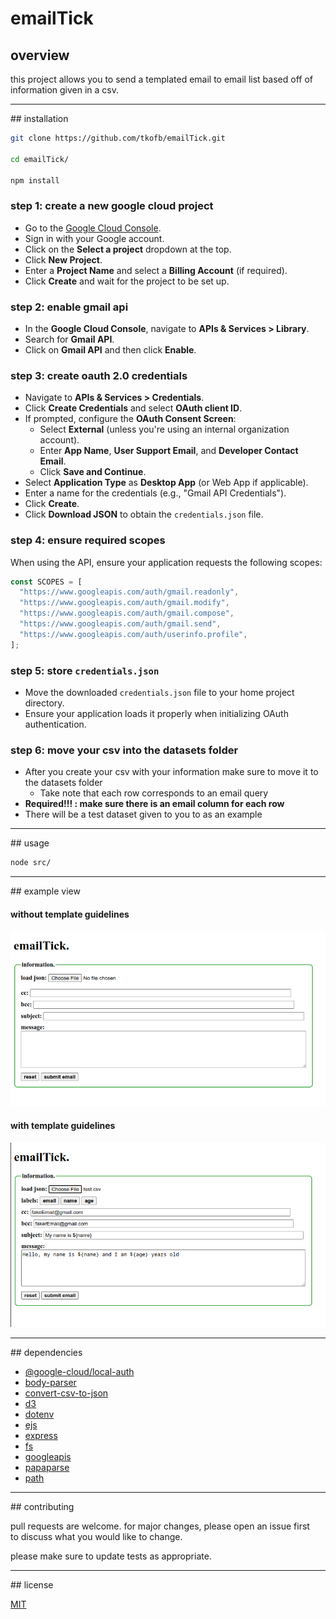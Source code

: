 # emailTick

## overview

this project allows you to send a templated email to email list based off of information given in a csv.

<hr>
## installation

```bash
git clone https://github.com/tkofb/emailTick.git

cd emailTick/

npm install
```

### step 1: create a new google cloud project

- Go to the [Google Cloud Console](https://console.cloud.google.com/).
- Sign in with your Google account.
- Click on the **Select a project** dropdown at the top.
- Click **New Project**.
- Enter a **Project Name** and select a **Billing Account** (if required).
- Click **Create** and wait for the project to be set up.
### step 2: enable gmail api

- In the **Google Cloud Console**, navigate to **APIs & Services > Library**.
- Search for **Gmail API**.
- Click on **Gmail API** and then click **Enable**.
### step 3: create oauth 2.0 credentials

- Navigate to **APIs & Services > Credentials**.
- Click **Create Credentials** and select **OAuth client ID**.
- If prompted, configure the **OAuth Consent Screen**:
    - Select **External** (unless you're using an internal organization account).
    - Enter **App Name**, **User Support Email**, and **Developer Contact Email**.
    - Click **Save and Continue**.
- Select **Application Type** as **Desktop App** (or Web App if applicable).
- Enter a name for the credentials (e.g., "Gmail API Credentials").
- Click **Create**.
- Click **Download JSON** to obtain the `credentials.json` file.
### step 4: ensure required scopes

When using the API, ensure your application requests the following scopes:

``` javascript
const SCOPES = [
  "https://www.googleapis.com/auth/gmail.readonly",
  "https://www.googleapis.com/auth/gmail.modify",
  "https://www.googleapis.com/auth/gmail.compose",
  "https://www.googleapis.com/auth/gmail.send",
  "https://www.googleapis.com/auth/userinfo.profile",
];
```
### step 5: store `credentials.json`

- Move the downloaded `credentials.json` file to your home project directory.
- Ensure your application loads it properly when initializing OAuth authentication.

### step 6: move your csv into the datasets folder

- After you create your csv with your information make sure to move it to the datasets folder
	- Take note that each row corresponds to an email query
- **Required!!! : make sure there is an email column for each row** 
- There will be a test dataset given to you to as an example

<hr>
## usage

```bash
node src/
```

<hr>
## example view

#### without template guidelines

![](./emptyEmailForm.png)

#### with template guidelines

![](./templatedEmail.png)

<hr>
## dependencies

- [@google-cloud/local-auth](https://www.npmjs.com/package/@google-cloud/local-auth)
- [body-parser](https://www.npmjs.com/package/body-parser)
- [convert-csv-to-json](https://www.npmjs.com/package/convert-csv-to-json)
- [d3](https://www.npmjs.com/package/d3)
- [dotenv](https://www.npmjs.com/package/dotenv)
- [ejs](https://www.npmjs.com/package/ejs)
- [express](https://www.npmjs.com/package/express)
- [fs](https://www.npmjs.com/package/fs)
- [googleapis](https://www.npmjs.com/package/googleapis)
- [papaparse](https://www.npmjs.com/package/papaparse)
- [path](https://www.npmjs.com/package/path)

<hr>
## contributing

pull requests are welcome. for major changes, please open an issue first  
to discuss what you would like to change.  

please make sure to update tests as appropriate.  

<hr>
## license

[MIT](https://choosealicense.com/licenses/mit/)
